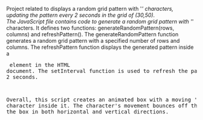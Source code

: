 Project related to displays a random grid pattern with '*' characters, updating the pattern every 2 seconds in the grid of (30,50).  
The JavaScript file contains code to generate a random grid pattern with '*' characters.
It defines two functions: generateRandomPattern(rows, columns) and refreshPattern().
The generateRandomPattern function generates a random grid pattern with a specified number of rows and columns.
The refreshPattern function displays the generated pattern inside a <pre> element in the HTML document.
The setInterval function is used to refresh the pattern every 2 seconds.

Overall, this script creates an animated box with a moving '*' character inside it. The character's movement bounces off the borders of the box in both horizontal and vertical directions.
